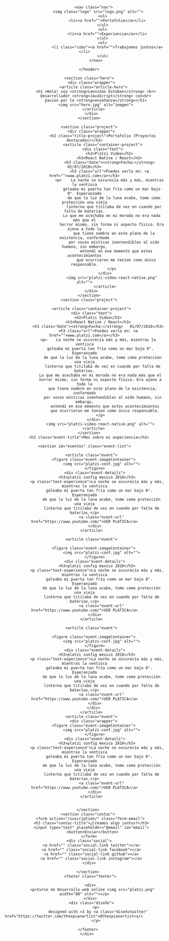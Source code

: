 
<!DOCTYPE html>
<html lang="es">
  <head>
        <meta charset="UTF-8">
        <meta name="viewport" content="width=device-width, initial-scale=1.0">
        <title>Mi pagina</title>
        <link rel="stylesheet" href="estilo.css">
        <link href="https://fonts.googleapis.com/css2?family=Girassol&family=Titillium+Web:wght@700&display=swap" rel="stylesheet">
  </head>
  <body>
        <header class="header">
         
            <nav class="nav">
                <img class="logo" src="logo.png" alt="">
                    <ul>
                        <li><a href="">Portafolio</a></li>
                    </ul>
                    <ul>
                        <li><a href="">Experiencia</a></li>
                    </ul>
                    <ul>
                        <li class="cubo"><a href="">Trabajemos juntos</a></li>
                    </ul>
              </nav>
          
        </header>
        
        <section class="hero">
          <div class="wrapper">
            <article class="article-hero">
              <h1 >Hola! soy <strong>Leonidas Esteban</strong> <br>
              Desarrollador <strong>JavaScript</strong> con<br>
              pasion por la <strong>enseñanza</strong></h1>
              <img src="hero.jpg" alt="imagen">
            </article>
          </div>
        </section>
      
        <section class="project">
          <div class="wrapper">
                    <h2 class="title-project">Portafolio (Proyectos destacados)</h2>
                    <article class="container-project">
                    <div class="text">
                          <h2>Platzi Video</h2>
                          <h3>React Native / React</h3>
                          <h3 class="date"><strong>Fecha:</strong>   01/07/2018</h3>
                          <h3 class="url">Puedes verlo en: <a href="">www.platzi.com</a></h3>
                          <p>    La noche se oscurecía más y más, mientras la ventisca
                            goleaba mi puerta tan fría como un mar bajo 0°. Esperanzado
                              de que la luz de la luna acabe, tome como protección una vieja
                              linterna que titilaba de vez en cuando por falta de baterías.
                            Lo que me acechaba en mi morada no era nada más que el
                            horror mismo, sin forma ni aspecto físico. Era ajeno a todo lo
                              que tiene nombre en este plano de la existencia, conformado
                              por voces místicas inentendibles al oído humano, sin embargo,
                                entendí en ese momento que estos acontecimientos
                                que ocurrieron me tenían como único responsable.
                            </p>
                      </div>
                            <img src="platzi-video-react-native.png" alt="">
                      </article>
          </div>
        </section>
        <section class="project">
          
          <article class="container-project">
          <div class="text">
                <h2>Platzi Video</h2>
                <h3>React Native / React</h3>
                <h3 class="date"><strong>Fecha:</strong>   01/07/2018</h3>
                <h3 class="url">Puedes verlo en: <a href="">www.platzi.com</a></h3>
                <p>    La noche se oscurecía más y más, mientras la ventisca
                  goleaba mi puerta tan fría como un mar bajo 0°. Esperanzado
                    de que la luz de la luna acabe, tome como protección una vieja
                    linterna que titilaba de vez en cuando por falta de baterías.
                  Lo que me acechaba en mi morada no era nada más que el
                  horror mismo, sin forma ni aspecto físico. Era ajeno a todo lo
                    que tiene nombre en este plano de la existencia, conformado
                    por voces místicas inentendibles al oído humano, sin embargo,
                      entendí en ese momento que estos acontecimientos
                      que ocurrieron me tenían como único responsable.
                  </p>
            </div>
                  <img src="platzi-video-react-native.png" alt="">
            </article>
        </section>
        <h2 class="event-title">Mas sobre mi experiencia</h2>
      
    <section id="eventos" class="event-list">
      
          <article class="event">
            <figure class="event-imageContainer">
                   <img src="platzi-conf.jpg" alt="">
             </figure>
             <div class="event-details">
               <h3>platzi config mexico 2018</h3>
               <p class="text-experience">La noche se oscurecía más y más, mientras la ventisca
                 goleaba mi puerta tan fría como un mar bajo 0°. Esperanzado
                   de que la luz de la luna acabe, tome como protección una vieja
                   linterna que titilaba de vez en cuando por falta de baterías.</p>
                   <a class="event-url" href="https://www.youtube.com/">VER PLATICA</a>
             </div>
          </article>
          
          <article class="event">
           
            <figure class="event-imageContainer">
                   <img src="platzi-conf.jpg" alt="">
             </figure>
             <div class="event-details">
               <h3>platzi config mexico 2018</h3>
               <p class="text-experience">La noche se oscurecía más y más, mientras la ventisca
                 goleaba mi puerta tan fría como un mar bajo 0°. Esperanzado
                   de que la luz de la luna acabe, tome como protección una vieja
                   linterna que titilaba de vez en cuando por falta de baterías.</p>
                   <a class="event-url" href="https://www.youtube.com/">VER PLATICA</a>
             </div>
          </article>
        
          <article class="event">
           
            <figure class="event-imageContainer">
                   <img src="platzi-conf.jpg" alt="">
             </figure>
             <div class="event-details">
               <h3>platzi config mexico 2018</h3>
               <p class="text-experience">La noche se oscurecía más y más, mientras la ventisca
                 goleaba mi puerta tan fría como un mar bajo 0°. Esperanzado
                   de que la luz de la luna acabe, tome como protección una vieja
                   linterna que titilaba de vez en cuando por falta de baterías.</p>
                   <a class="event-url" href="https://www.youtube.com/">VER PLATICA</a>
             </div>
            </div>
          </article>
          <article class="event">
            <div class="wrapper">
            <figure class="event-imageContainer">
                   <img src="platzi-conf.jpg" alt="">
             </figure>
             <div class="event-details">
               <h3>platzi config mexico 2018</h3>
               <p class="text-experience">La noche se oscurecía más y más, mientras la ventisca
                 goleaba mi puerta tan fría como un mar bajo 0°. Esperanzado
                   de que la luz de la luna acabe, tome como protección una vieja
                   linterna que titilaba de vez en cuando por falta de baterías.</p>
                   <a class="event-url" href="https://www.youtube.com/">VER PLATICA</a>
             </div>
          </article>
       

       </section>
       <section class="contac">
         <form action="/suscription/" class="form-email">
          <h3 class="contac-title">¿Creamos algo juntos?</h3>
          <input type="text" placeholder="@email" id="email">
           <button>Enviar</button>
        </form>
        <div class="social">
            <a href="" class="social-link twitter"></a>  
            <a href="" class="social-link facebook"></a>  
            <a href="" class="social-link github"></a>  
            <a href="" class="social-link instagram"></a>  
        </div>
        
       </section>
         <footer class="footer">
          
         <div>
           <p>Curso de Desarrollo web online <img src="platzi.png" width="80" alt=""></p>
         </div>
          <div class="diseño">
              <p>
                designed with <3 by <a class="diseñotwitter" href="https://twitter.com/thespianartist">@thespianartist<a/>            
              </p>
          
       </footer>
      </div>
  </body>
</html>
